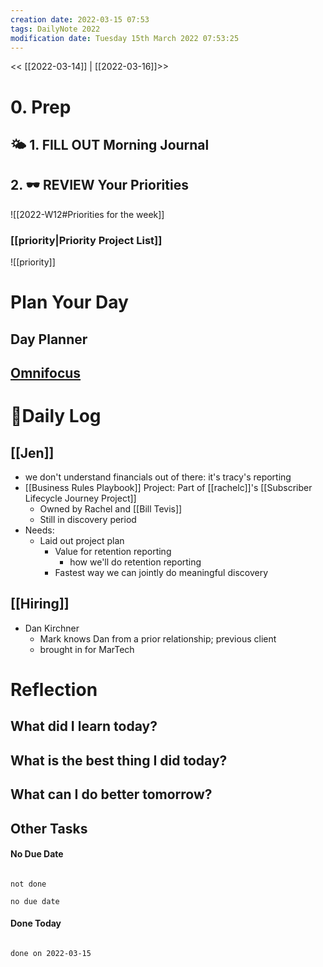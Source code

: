 ```yaml
---
creation date: 2022-03-15 07:53
tags: DailyNote 2022
modification date: Tuesday 15th March 2022 07:53:25
---
```


<< [[2022-03-14]] | [[2022-03-16]]>>
# 0. Prep 
## 🌤 1. **FILL OUT** Morning Journal


## 2. 🕶 **REVIEW** Your Priorities
![[2022-W12#Priorities for the week]]
### [[priority|Priority Project List]] 
![[priority]]

# Plan Your Day
## Day Planner



## [Omnifocus](omnifocus:///forecast)

# 📓Daily Log

## [[Jen]]
- we don't understand financials out of there: it's tracy's reporting
- [[Business Rules Playbook]] Project: Part of [[rachelc]]'s [[Subscriber Lifecycle Journey Project]]
	- Owned by Rachel and [[Bill Tevis]]
	- Still in discovery period
- Needs:
	- Laid out project plan
		- Value for retention reporting
			- how we'll do retention reporting
		- Fastest way we can jointly do meaningful discovery


## [[Hiring]]
- Dan Kirchner
	- Mark knows Dan from a prior relationship; previous client
	- brought in for MarTech

# Reflection
## What did I learn today?

## What is the best thing I did today?

## What can I do better tomorrow?



## Other Tasks

#### No Due Date

```tasks

not done

no due date

```

#### Done Today

```tasks

done on 2022-03-15

```



